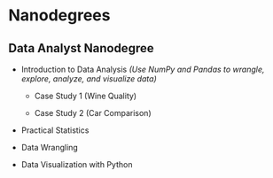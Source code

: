 # Nanodegrees

## Data Analyst Nanodegree

- Introduction to Data Analysis *(Use NumPy and Pandas to wrangle, explore, analyze, and visualize data)*

    - Case Study 1 (Wine Quality)

    - Case Study 2 (Car Comparison)

- Practical Statistics

- Data Wrangling

- Data Visualization with Python




